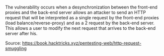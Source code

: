 The vulnerability occurs when a desynchronization between the front-end proxies and the back-end server allows an attacker to send an HTTP request that will be interpreted as a single request by the front-end proxies (load balance/reverse-proxy) and as a 2 request by the back-end server. This allows a user to modify the next request that arrives to the back-end server after his.

Source:
https://book.hacktricks.xyz/pentesting-web/http-request-smuggling